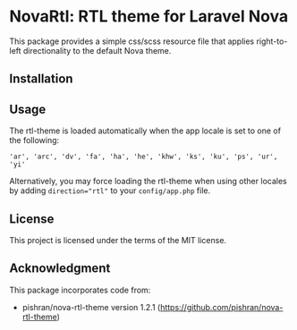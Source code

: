  # NovaRtl: RTL theme for Laravel Nova

 This package provides a simple css/scss resource file that applies right-to-left directionality to the default Nova theme.

## Installation

## Usage

 The rtl-theme is loaded automatically when the app locale is set to one of the following:

 ```
 'ar', 'arc', 'dv', 'fa', 'ha', 'he', 'khw', 'ks', 'ku', 'ps', 'ur', 'yi'
 ```

Alternatively, you may force loading the rtl-theme when using other locales by adding `direction="rtl"` to your `config/app.php` file.

## License

This project is licensed under the terms of the MIT license.

## Acknowledgment

This package incorporates code from:
 - pishran/nova-rtl-theme version 1.2.1 (https://github.com/pishran/nova-rtl-theme)
